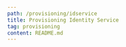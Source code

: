 ```yaml
---
path: /provisioning/idservice
title: Provisioning Identity Service
tag: provisioning
content: README.md
---
```

